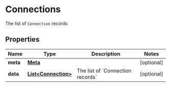 

# Connections

The list of `Connection` records

## Properties

| Name | Type | Description | Notes |
|------------ | ------------- | ------------- | -------------|
|**meta** | [**Meta**](Meta.md) |  |  [optional] |
|**data** | [**List&lt;Connection&gt;**](Connection.md) | The list of &#x60;Connection records&#x60; |  [optional] |



